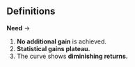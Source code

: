 ## Definitions

**Need** ->
1. **No additional gain** is achieved.
2. **Statistical gains plateau.**
3. The curve shows **diminishing returns.**